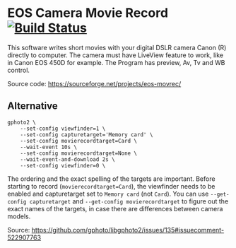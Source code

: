 # EOS Camera Movie Record [![Build Status](https://travis-ci.com/probonopd/eos-movrec.svg?branch=master)](https://travis-ci.com/probonopd/eos-movrec)

This software writes short movies with your digital DSLR camera Canon (R) directly to computer. The camera must have LiveView feature to work, like in Canon EOS 450D for example. The Program has preview, Av, Tv and WB control.

Source code:
https://sourceforge.net/projects/eos-movrec/


## Alternative

```
gphoto2 \
    --set-config viewfinder=1 \
    --set-config capturetarget='Memory card' \
    --set-config movierecordtarget=Card \
    --wait-event 10s \
    --set-config movierecordtarget=None \
    --wait-event-and-download 2s \
    --set-config viewfinder=0 \
```

The ordering and the exact spelling of the targets are important. Before starting to record (`movierecordtarget=Card`), the viewfinder needs to be enabled and capturetarget set to `Memory card` (not `Card`). You can use `--get-config capturetarget` and `--get-config movierecordtarget` to figure out the exact names of the targets, in case there are differences between camera models.

Source:
https://github.com/gphoto/libgphoto2/issues/135#issuecomment-522907763
